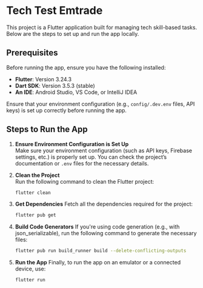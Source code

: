 # Tech Test Emtrade

This project is a Flutter application built for managing tech skill-based tasks. Below are the steps to set up and run the app locally.

## Prerequisites

Before running the app, ensure you have the following installed:

- **Flutter**: Version 3.24.3
- **Dart SDK**: Version 3.5.3 (stable)
- **An IDE**: Android Studio, VS Code, or IntelliJ IDEA

Ensure that your environment configuration (e.g., `config/.dev.env` files, API keys) is set up correctly before running the app.

## Steps to Run the App

1. **Ensure Environment Configuration is Set Up**  
   Make sure your environment configuration (such as API keys, Firebase settings, etc.) is properly set up. You can check the project’s documentation or `.env` files for the necessary details.

2. **Clean the Project**  
   Run the following command to clean the Flutter project:
   ```bash
   flutter clean

3. **Get Dependencies**
   Fetch all the dependencies required for the project:
   ```bash
   flutter pub get
   
4. **Build Code Generators**
   If you're using code generation (e.g., with json_serializable), run the following command to generate the necessary files:
   ```bash
   flutter pub run build_runner build --delete-conflicting-outputs

5. **Run the App**
   Finally, to run the app on an emulator or a connected device, use:
   ```bash
   flutter run

